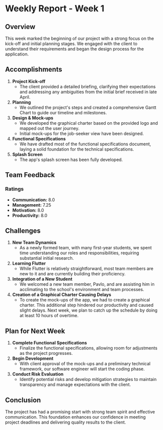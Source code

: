 # Weekly Report - Week 1

## Overview

This week marked the beginning of our project with a strong focus on the kick-off and initial planning stages. We engaged with the client to understand their requirements and began the design process for the application.

## Accomplishments

1. **Project Kick-off**
   - The client provided a detailed briefing, clarifying their expectations and addressing any ambiguities from the initial brief received in late April.
2. **Planning**
   - We outlined the project's steps and created a comprehensive Gantt Chart to guide our timeline and milestones.
3. **Design & Mock-ups**
   - We developed the graphical charter based on the provided logo and mapped out the user journey.
   - Initial mock-ups for the job-seeker view have been designed.
4. **Functional Specifications**
   - We have drafted most of the functional specifications document, laying a solid foundation for the technical specifications.
5. **Splash Screen**
   - The app's splash screen has been fully developed.

## Team Feedback

### Ratings

- **Communication:** 8.0
- **Management:** 7.25
- **Motivation:** 8.0
- **Productivity:** 8.0

## Challenges

1. **New Team Dynamics**
   - As a newly formed team, with many first-year students, we spent time understanding our roles and responsibilities, requiring substantial initial research.
2. **Learning Flutter**
   - While Flutter is relatively straightforward, most team members are new to it and are currently building their proficiency.
3. **Integration of a New Student**
   - We welcomed a new team member, Pavlo, and are assisting him in acclimating to the school's environment and team processes.
4. **Creation of a Graphical Charter Causing Delays**
   - To create the mock-ups of the app, we had to create a graphical charter. This additional step hindered our productivity and caused slight delays. Next week, we plan to catch up the schedule by doing at least 10 hours of overtime.

## Plan for Next Week

1. **Complete Functional Specifications**
   - Finalize the functional specifications, allowing room for adjustments as the project progresses.
2. **Begin Development**
   - With client approval of the mock-ups and a preliminary technical framework, our software engineer will start the coding phase.
3. **Conduct Risk Evaluation**
   - Identify potential risks and develop mitigation strategies to maintain transparency and manage expectations with the client.

## Conclusion

The project has had a promising start with strong team spirit and effective communication. This foundation enhances our confidence in meeting project deadlines and delivering quality results to the client.